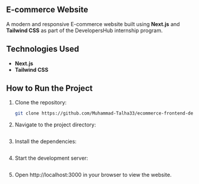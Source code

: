##  E-commerce Website

A modern and responsive E-commerce website built using **Next.js** and **Tailwind CSS** as part of the DevelopersHub internship program.

## Technologies Used

- **Next.js**
- **Tailwind CSS**

## How to Run the Project

1. Clone the repository:
   ```bash
   git clone https://github.com/Muhammad-Talha33/ecommerce-frontend-design.git

2. Navigate to the project directory:

    ```bash cd e-commerce-website


3. Install the dependencies:

    ```bash npm install


4. Start the development server:

    ```bash npm run dev


5. Open http://localhost:3000 in your browser to view the website.
